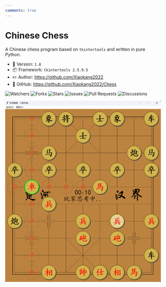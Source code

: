 ```yaml
---
comments: true
---
```


# Chinese Chess

A Chinese chess program based on `tkintertools` and written in pure Python.

* 🔖 Version: `1.8`
* 📦 Framework: `tkintertools 2.5.9.5`
* ✏️ Author: <https://github.com/Xiaokang2022>
* 🚀 GitHub: <https://github.com/Xiaokang2022/Chess>

![Watchers](https://img.shields.io/github/watchers/Xiaokang2022/Chess?label=Watchers&logo=github&style=flat "Watchers")
![Forks](https://img.shields.io/github/forks/Xiaokang2022/Chess?label=Forks&logo=github&style=flat "Forks")
![Stars](https://img.shields.io/github/stars/Xiaokang2022/Chess?label=Stars&color=gold&logo=github&style=flat "Stars")
![Issues](https://img.shields.io/github/issues/Xiaokang2022/Chess?label=Issues&logo=github&style=flat "Issues")
![Pull Requests](https://img.shields.io/github/issues-pr/Xiaokang2022/Chess?label=Pull%20Requests&logo=github&style=flat "Pull Requests")
![Discussions](https://img.shields.io/github/discussions/Xiaokang2022/Chess?label=Discussions&logo=github&style=flat "Discussions")

![preview](https://github.com/Xiaokang2022/Chess/blob/master/preview.png?raw=true)
